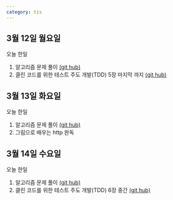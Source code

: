 ```yaml
---
category: tis
---
```

## 3월 12일 월요일

오늘 한일

1. 알고리즘 문제 풀이 [(git hub)](https://github.com/zooozoo/algorithm)
2. 클린 코드를 위한 테스트 주도 개발(TDD) 5장 마지막 까지 [(git hub)](https://github.com/zooozoo/TDD-practice1)




## 3월 13일 화요일

오늘 한일

1. 알고리즘 문제 풀이 [(git hub)](https://github.com/zooozoo/algorithm)
2. 그림으로 배우는 http 완독




## 3월 14일 수요일

오늘 한일

1. 알고리즘 문제 풀이 [(git hub)](https://github.com/zooozoo/algorithm)
2. 클린 코드를 위한 테스트 주도 개발(TDD) 6장 중간 [(git hub)](https://github.com/zooozoo/TDD-practice1)

